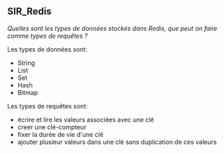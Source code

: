 ## SIR_Redis

*Quelles sont les types de données stockés dans Redis, que peut on faire comme types de requêtes ?*

Les types de données sont: 
- String
- List
- Set
- Hash
- Bitmap

Les types de requêtes sont:
- écrire et lire les valeurs associées avec une clé
- creer une clé-compteur
- fixer la durée de vie d'une clé
- ajouter plusieur valeurs dans une clé sans duplication de ces valeurs 
